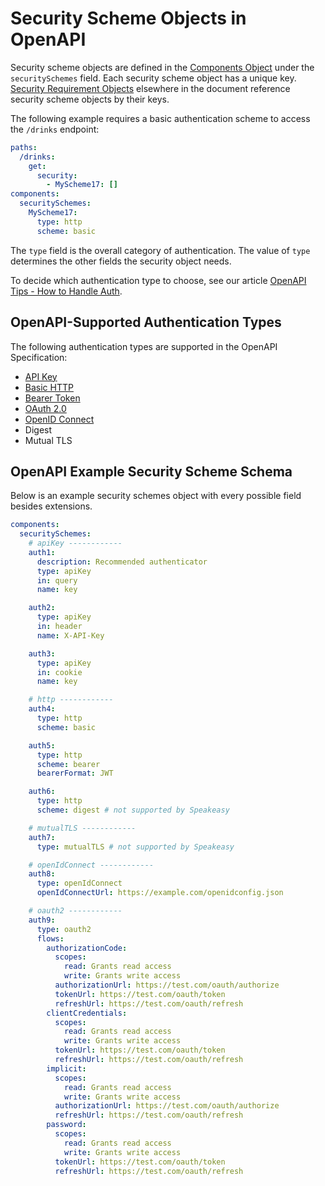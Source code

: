 # Security Scheme Objects in OpenAPI

Security scheme objects are defined in the [Components Object](../components.md) under the `securitySchemes` field. Each security scheme object has a unique key. [Security Requirement Objects](../security.md#security-requirement-object) elsewhere in the document reference security scheme objects by their keys.

The following example requires a basic authentication scheme to access the `/drinks` endpoint:

```yaml
paths:
  /drinks:
    get:
      security:
        - MyScheme17: []
components:
  securitySchemes:
    MyScheme17:
      type: http
      scheme: basic
```

The `type` field is the overall category of authentication. The value of `type` determines the other fields the security object needs.

To decide which authentication type to choose, see our article [OpenAPI Tips - How to Handle Auth](/post/openapi-tips-auth).

## OpenAPI-Supported Authentication Types

The following authentication types are supported in the OpenAPI Specification:

- [API Key](/openapi/security/security-schemes/security-api-key)
- [Basic HTTP](/openapi/security/security-schemes/security-basic)
- [Bearer Token](/openapi/security/security-schemes/security-bearer)
- [OAuth 2.0](/openapi/security/security-schemes/security-oauth2)
- [OpenID Connect](/openapi/security/security-schemes/security-openid)
- Digest
- Mutual TLS

## OpenAPI Example Security Scheme Schema

Below is an example security schemes object with every possible field besides extensions.

```yaml
components:
  securitySchemes:
    # apiKey ------------
    auth1:
      description: Recommended authenticator
      type: apiKey
      in: query
      name: key

    auth2:
      type: apiKey
      in: header
      name: X-API-Key

    auth3:
      type: apiKey
      in: cookie
      name: key

    # http ------------
    auth4:
      type: http
      scheme: basic

    auth5:
      type: http
      scheme: bearer
      bearerFormat: JWT

    auth6:
      type: http
      scheme: digest # not supported by Speakeasy

    # mutualTLS ------------
    auth7:
      type: mutualTLS # not supported by Speakeasy

    # openIdConnect ------------
    auth8:
      type: openIdConnect
      openIdConnectUrl: https://example.com/openidconfig.json

    # oauth2 ------------
    auth9:
      type: oauth2
      flows:
        authorizationCode:
          scopes:
            read: Grants read access
            write: Grants write access
          authorizationUrl: https://test.com/oauth/authorize
          tokenUrl: https://test.com/oauth/token
          refreshUrl: https://test.com/oauth/refresh
        clientCredentials:
          scopes:
            read: Grants read access
            write: Grants write access
          tokenUrl: https://test.com/oauth/token
          refreshUrl: https://test.com/oauth/refresh
        implicit:
          scopes:
            read: Grants read access
            write: Grants write access
          authorizationUrl: https://test.com/oauth/authorize
          refreshUrl: https://test.com/oauth/refresh
        password:
          scopes:
            read: Grants read access
            write: Grants write access
          tokenUrl: https://test.com/oauth/token
          refreshUrl: https://test.com/oauth/refresh
```
